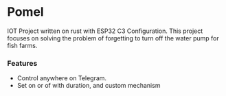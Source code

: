 # Pomel

IOT Project written on rust with ESP32 C3 Configuration. This project focuses on solving the problem of forgetting to turn off the water pump for fish farms.

### Features
- Control anywhere on Telegram.
- Set on or of with duration, and custom mechanism